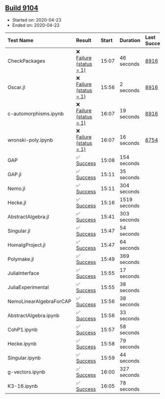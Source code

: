 ## [Build 9104](https://oscarci.mathematik.uni-kl.de/job/oscar/9104/)

* Started on: 2020-04-23
* Ended on: 2020-04-23

| Test Name    | Result | Start | Duration | Last Success | First Failure |
|:-------------|:-------|:------|:---------|:-------------|:--------------|
| CheckPackages | ❌ [Failure (status = 1)](https://oscarci.mathematik.uni-kl.de/job/oscar/9104/artifact/logs/build-9104/CheckPackages.log) | 15:07 | 46 seconds | [8916](https://oscarci.mathematik.uni-kl.de/job/oscar/8916/) | [8920](https://oscarci.mathematik.uni-kl.de/job/oscar/8920/) |
| Oscar.jl | ❌ [Failure (status = 1)](https://oscarci.mathematik.uni-kl.de/job/oscar/9104/artifact/logs/build-9104/Oscar.jl.log) | 15:56 | 2 seconds | [8916](https://oscarci.mathematik.uni-kl.de/job/oscar/8916/) | [8920](https://oscarci.mathematik.uni-kl.de/job/oscar/8920/) |
| c-automorphisms.ipynb | ❌ [Failure (status = 1)](https://oscarci.mathematik.uni-kl.de/job/oscar/9104/artifact/logs/build-9104/c-automorphisms.ipynb.log) | 16:07 | 19 seconds | [8916](https://oscarci.mathematik.uni-kl.de/job/oscar/8916/) | [8920](https://oscarci.mathematik.uni-kl.de/job/oscar/8920/) |
| wronski-poly.ipynb | ❌ [Failure (status = 1)](https://oscarci.mathematik.uni-kl.de/job/oscar/9104/artifact/logs/build-9104/wronski-poly.ipynb.log) | 16:07 | 16 seconds | [8754](https://oscarci.mathematik.uni-kl.de/job/oscar/8754/) | [8755](https://oscarci.mathematik.uni-kl.de/job/oscar/8755/) |
| GAP | ✅ [Success](https://oscarci.mathematik.uni-kl.de/job/oscar/9104/artifact/logs/build-9104/GAP.log) | 15:08 | 154 seconds |  |  |
| GAP.jl | ✅ [Success](https://oscarci.mathematik.uni-kl.de/job/oscar/9104/artifact/logs/build-9104/GAP.jl.log) | 15:11 | 35 seconds |  |  |
| Nemo.jl | ✅ [Success](https://oscarci.mathematik.uni-kl.de/job/oscar/9104/artifact/logs/build-9104/Nemo.jl.log) | 15:11 | 304 seconds |  |  |
| Hecke.jl | ✅ [Success](https://oscarci.mathematik.uni-kl.de/job/oscar/9104/artifact/logs/build-9104/Hecke.jl.log) | 15:16 | 1519 seconds |  |  |
| AbstractAlgebra.jl | ✅ [Success](https://oscarci.mathematik.uni-kl.de/job/oscar/9104/artifact/logs/build-9104/AbstractAlgebra.jl.log) | 15:41 | 303 seconds |  |  |
| Singular.jl | ✅ [Success](https://oscarci.mathematik.uni-kl.de/job/oscar/9104/artifact/logs/build-9104/Singular.jl.log) | 15:47 | 54 seconds |  |  |
| HomalgProject.jl | ✅ [Success](https://oscarci.mathematik.uni-kl.de/job/oscar/9104/artifact/logs/build-9104/HomalgProject.jl.log) | 15:47 | 64 seconds |  |  |
| Polymake.jl | ✅ [Success](https://oscarci.mathematik.uni-kl.de/job/oscar/9104/artifact/logs/build-9104/Polymake.jl.log) | 15:49 | 369 seconds |  |  |
| JuliaInterface | ✅ [Success](https://oscarci.mathematik.uni-kl.de/job/oscar/9104/artifact/logs/build-9104/JuliaInterface.log) | 15:55 | 17 seconds |  |  |
| JuliaExperimental | ✅ [Success](https://oscarci.mathematik.uni-kl.de/job/oscar/9104/artifact/logs/build-9104/JuliaExperimental.log) | 15:55 | 38 seconds |  |  |
| NemoLinearAlgebraForCAP | ✅ [Success](https://oscarci.mathematik.uni-kl.de/job/oscar/9104/artifact/logs/build-9104/NemoLinearAlgebraForCAP.log) | 15:56 | 38 seconds |  |  |
| AbstractAlgebra.ipynb | ✅ [Success](https://oscarci.mathematik.uni-kl.de/job/oscar/9104/artifact/logs/build-9104/AbstractAlgebra.ipynb.log) | 15:56 | 33 seconds |  |  |
| CohP1.ipynb | ✅ [Success](https://oscarci.mathematik.uni-kl.de/job/oscar/9104/artifact/logs/build-9104/CohP1.ipynb.log) | 15:57 | 58 seconds |  |  |
| Hecke.ipynb | ✅ [Success](https://oscarci.mathematik.uni-kl.de/job/oscar/9104/artifact/logs/build-9104/Hecke.ipynb.log) | 15:58 | 79 seconds |  |  |
| Singular.ipynb | ✅ [Success](https://oscarci.mathematik.uni-kl.de/job/oscar/9104/artifact/logs/build-9104/Singular.ipynb.log) | 15:59 | 44 seconds |  |  |
| g-vectors.ipynb | ✅ [Success](https://oscarci.mathematik.uni-kl.de/job/oscar/9104/artifact/logs/build-9104/g-vectors.ipynb.log) | 16:00 | 327 seconds |  |  |
| K3-16.ipynb | ✅ [Success](https://oscarci.mathematik.uni-kl.de/job/oscar/9104/artifact/logs/build-9104/K3-16.ipynb.log) | 16:05 | 78 seconds |  |  |
